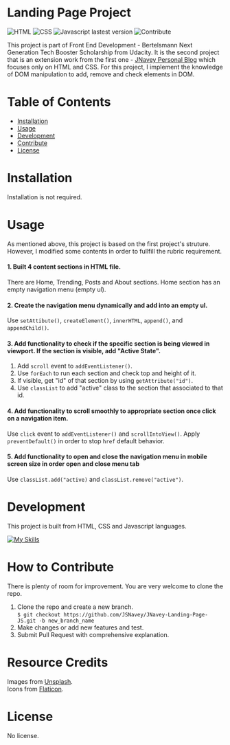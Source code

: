 # Landing Page Project  
![HTML](https://img.shields.io/badge/HTML-HTML5-orange)
![CSS](https://img.shields.io/badge/CSS-CSS3-blue)
![Javascript lastest version](https://img.shields.io/badge/Javascript-ECMAScript%202022-f0db4f)
![Contribute](https://img.shields.io/badge/Contribute-Welcome-ff69b4)

This project is part of Front End Development - Bertelsmann Next Generation Tech Booster Scholarship from Udacity. It is the second project that is an extension work from the first one - [JNavey Personal Blog]( https://jsnavey.github.io/JNavey-Personal-Blog/) which focuses only on HTML and CSS. For this project, I implement the knowledge of DOM manipulation to add, remove and check elements in DOM.

# Table of Contents

- [Installation](#installation)
- [Usage](#usage)
- [Development](#development)
- [Contribute](#contribute)
- [License](#license)

# Installation
Installation is not required.

# Usage
As mentioned above, this project is based on the first project's struture. However, I modified some contents in order to fullfill the rubric requirement.

#### 1. Built 4 content sections in HTML file.
There are Home, Trending, Posts and About sections. Home section has an empty navigation menu (empty ul).

#### 2. Create the navigation menu dynamically and add into an empty ul.
Use `setAttibute()`, `createElement()`, `innerHTML`, `append()`, and `appendChild()`.

#### 3. Add functionality to check if the specific section is being viewed in viewport. If the section is visible, add "Active State".
1. Add `scroll` event to `addEventListener()`.
2. Use `forEach` to run each section and check top and height of it. 
3. If visible, get "id" of that section by using `getAttribute("id")`.
4. Use `classList` to add "active" class to the section that associated to that id.

#### 4. Add functionality to scroll smoothly to appropriate section once click on a navigation item.
Use `click` event to `addEventListener()` and `scrollIntoView()`. Apply `preventDefault()` in order to stop `href` default behavior.

#### 5. Add functionality to open and close the navigation menu in mobile screen size in order open and close menu tab
Use `classList.add("active)` and `classList.remove("active")`. 

# Development
This project is built from HTML, CSS and Javascript languages.<br>

[![My Skills](https://skills.thijs.gg/icons?i=js,html,css)](https://skills.thijs.gg)

# How to Contribute
There is plenty of room for improvement. You are very welcome to clone the repo.  
1. Clone the repo and create a new branch.<br>
`$ git checkout https://github.com/JSNavey/JNavey-Landing-Page-JS.git -b new_branch_name`
2. Make changes or add new features and test.
3. Submit Pull Request with comprehensive explanation.

# Resource Credits
Images from [Unsplash](https://unsplash.com/).<br>
Icons from [Flaticon](https://www.flaticon.com/).

# License
No license.


